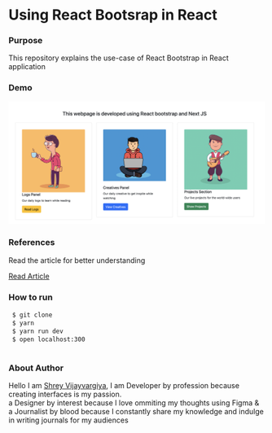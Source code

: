 <h1>Using React Bootsrap in React</h1>

<h3>Purpose</h3>
<p>This repository explains the use-case of React Bootstrap in React application </p>

<h3>Demo</h3>
<img src="./public/Demo.png" />

<h3>References</h3>
<p>Read the article for better understanding</p>

<a href="https://shreyvijayvargiya26.medium.com/using-bootstrap-with-react-application-66037e808db5">Read Article</a>
  
 <h3>How to run</h3>
 
 ```
  $ git clone
  $ yarn
  $ yarn run dev
  $ open localhost:300
  
 ```

<h3>About Author</h3>
<p>Hello I am <a href="https://shreyvijayvargiya26.medium.com/">Shrey Vijayvargiya</a>, I am Developer by profession because creating interfaces is my passion. 
  <br /> a Designer by interest because I love ommiting my thoughts using Figma & <br />a Journalist by blood because I constantly share my knowledge and indulge in writing journals for my audiences</p>
